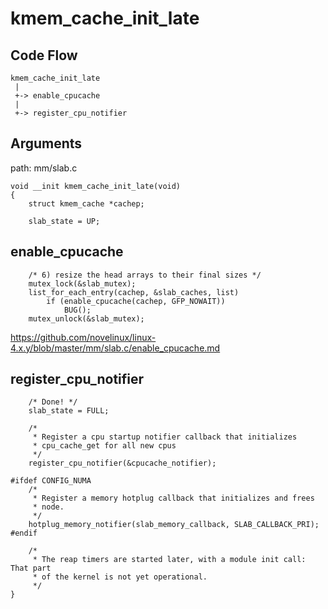 kmem_cache_init_late
========================================

Code Flow
----------------------------------------

```
kmem_cache_init_late
 |
 +-> enable_cpucache
 |
 +-> register_cpu_notifier
```

Arguments
----------------------------------------

path: mm/slab.c
```
void __init kmem_cache_init_late(void)
{
    struct kmem_cache *cachep;

    slab_state = UP;
```

enable_cpucache
----------------------------------------

```
    /* 6) resize the head arrays to their final sizes */
    mutex_lock(&slab_mutex);
    list_for_each_entry(cachep, &slab_caches, list)
        if (enable_cpucache(cachep, GFP_NOWAIT))
            BUG();
    mutex_unlock(&slab_mutex);
```

https://github.com/novelinux/linux-4.x.y/blob/master/mm/slab.c/enable_cpucache.md

register_cpu_notifier
----------------------------------------

```
    /* Done! */
    slab_state = FULL;

    /*
     * Register a cpu startup notifier callback that initializes
     * cpu_cache_get for all new cpus
     */
    register_cpu_notifier(&cpucache_notifier);

#ifdef CONFIG_NUMA
    /*
     * Register a memory hotplug callback that initializes and frees
     * node.
     */
    hotplug_memory_notifier(slab_memory_callback, SLAB_CALLBACK_PRI);
#endif

    /*
     * The reap timers are started later, with a module init call: That part
     * of the kernel is not yet operational.
     */
}
```
